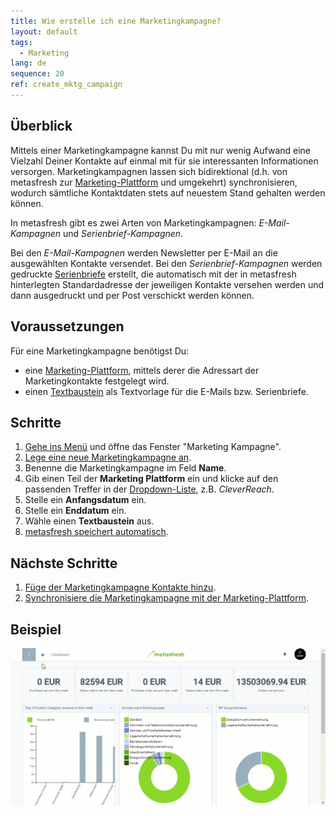 ```yaml
---
title: Wie erstelle ich eine Marketingkampagne?
layout: default
tags:
  - Marketing
lang: de
sequence: 20
ref: create_mktg_campaign
---
```


## Überblick
Mittels einer Marketingkampagne kannst Du mit nur wenig Aufwand eine Vielzahl Deiner Kontakte auf einmal mit für sie interessanten Informationen versorgen. Marketingkampagnen lassen sich bidirektional (d.h. von metasfresh zur [Marketing-Plattform](MKTG-Plattform_erstellen) und umgekehrt) synchronisieren, wodurch sämtliche Kontaktdaten stets auf neuestem Stand gehalten werden können.

In metasfresh gibt es zwei Arten von Marketingkampagnen: *E-Mail-Kampagnen* und *Serienbrief-Kampagnen*.

Bei den *E-Mail-Kampagnen* werden Newsletter per E-Mail an die ausgewählten Kontakte versendet. Bei den *Serienbrief-Kampagnen* werden gedruckte [Serienbriefe](Serienbriefe_erstellen) erstellt, die automatisch mit der in metasfresh hinterlegten Standardadresse der jeweiligen Kontakte versehen werden und dann ausgedruckt und per Post verschickt werden können.

## Voraussetzungen
Für eine Marketingkampagne benötigst Du:
- eine [Marketing-Plattform](MKTG-Plattform_erstellen), mittels derer die Adressart der Marketingkontakte festgelegt wird.
- einen [Textbaustein](Textbaustein_erstellen) als Textvorlage für die E-Mails bzw. Serienbriefe.

## Schritte
1. [Gehe ins Menü](Menu) und öffne das Fenster "Marketing Kampagne".
1. [Lege eine neue Marketingkampagne an](Neuer_Datensatz_Fenster_Webui).
1. Benenne die Marketingkampagne im Feld **Name**.
1. Gib einen Teil der **Marketing Plattform** ein und klicke auf den passenden Treffer in der <a href="Keyboard_Shortcuts_Liste#dropdown" title="Dynamisches Suchfeld (Autocomplete)">Dropdown-Liste</a>, z.B. *CleverReach*.
1. Stelle ein **Anfangsdatum** ein.
1. Stelle ein **Enddatum** ein.
1. Wähle einen **Textbaustein** aus.
1. [metasfresh speichert automatisch](Speicheranzeige).

## Nächste Schritte
1. [Füge der Marketingkampagne Kontakte hinzu](MKTG-Kampagne_Kontakte_hinzufuegen).
1. [Synchronisiere die Marketingkampagne mit der Marketing-Plattform](MKTG_Kampagne_mit_Plattform_synchronisieren).

## Beispiel
<kbd><img src="assets/MKTG-Kampagne_erstellen.gif" alt="GIF: Marketingkampagne erstellen"></kbd>
